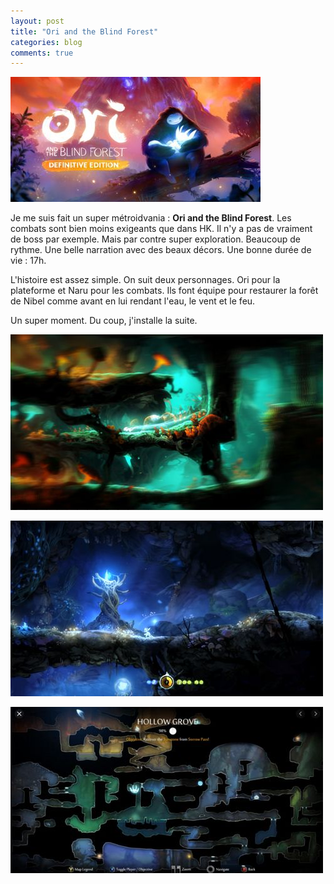 ```yaml
---
layout: post
title: "Ori and the Blind Forest"
categories: blog
comments: true
---
```


![folio](https://github.com/homeostasie/bouquins/raw/master/_pics/jv/ori/ori-1-1.jpg)

Je me suis fait un super métroidvania : **Ori and the Blind Forest**. Les combats sont bien moins exigeants que dans HK. Il n'y a pas de vraiment de boss par exemple. Mais par contre super exploration. Beaucoup de rythme. Une belle narration avec des beaux décors.  Une bonne durée de vie : 17h.  

L'histoire est assez simple. On suit deux personnages. Ori pour la plateforme et Naru pour les combats. Ils font équipe pour restaurer la forêt de Nibel comme avant en lui rendant l'eau, le vent et le feu. 

Un super moment. Du coup, j'installe la suite.


![folio](https://github.com/homeostasie/bouquins/raw/master/_pics/jv/ori/ori-1-2.jpg)

![folio](https://github.com/homeostasie/bouquins/raw/master/_pics/jv/ori/ori-1-3.jpg)

![folio](https://github.com/homeostasie/bouquins/raw/master/_pics/jv/ori/ori-1-4.jpg)